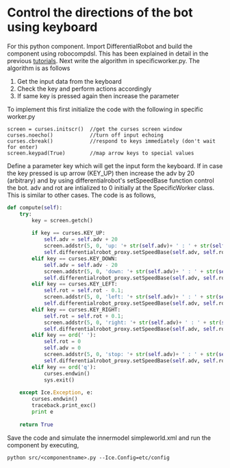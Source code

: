 # Control the directions of the bot using keyboard

For this python component. Import DifferentialRobot and build the component using robocompdsl. This has been explained in detail in the previous [tutorials](https://github.com/robocomp/robocomp/blob/stable/doc/robocompdsl.md). Next write the algorithm in specificworker.py. The algorithm is as follows

1. Get the input data from the keyboard
2. Check the key and perform actions accordingly
3. If same key is pressed again then increase the parameter

To implement this first initialize the code with the following in specific worker.py

	screen = curses.initscr()  //get the curses screen window
 	curses.noecho()            //turn off input echoing
 	curses.cbreak()            //respond to keys immediately (don't wait for enter)
	screen.keypad(True)        //map arrow keys to special values  

Define a parameter key which will get the input form the keyboard. If in case the key pressed is up arrow (KEY_UP) then increase the adv by 20 (arbitrary) and by using differentialrobot's setSpeedBase function control the bot. adv and rot are intialized to 0 initially at the  SpecificWorker class. This is similar to other cases. The code is as follows,
```python
def compute(self):
    try:
        key = screen.getch()
        
        if key == curses.KEY_UP:
            self.adv = self.adv + 20
            screen.addstr(5, 0, 'up: '+ str(self.adv)+ ' : ' + str(self.rot))
            self.differentialrobot_proxy.setSpeedBase(self.adv, self.rot)
        elif key == curses.KEY_DOWN:
            self.adv = self.adv - 20
            screen.addstr(5, 0, 'down: '+ str(self.adv)+ ' : ' + str(self.rot))
            self.differentialrobot_proxy.setSpeedBase(self.adv, self.rot)
        elif key == curses.KEY_LEFT:
            self.rot = self.rot - 0.1;
            screen.addstr(5, 0, 'left: '+ str(self.adv)+ ' : ' + str(self.rot))
            self.differentialrobot_proxy.setSpeedBase(self.adv, self.rot)
        elif key == curses.KEY_RIGHT:
            self.rot = self.rot + 0.1;
            screen.addstr(5, 0, 'right: '+ str(self.adv)+ ' : ' + str(self.rot))
            self.differentialrobot_proxy.setSpeedBase(self.adv, self.rot)
        elif key == ord(' '):
            self.rot = 0
            self.adv = 0
            screen.addstr(5, 0, 'stop: '+ str(self.adv)+ ' : ' + str(self.rot))
            self.differentialrobot_proxy.setSpeedBase(self.adv, self.rot)
        elif key == ord('q'):
            curses.endwin()
            sys.exit() 
    
    except Ice.Exception, e:
        curses.endwin()
        traceback.print_exc()
        print e
        
    return True
```
Save the code and simulate the innermodel simpleworld.xml and run the component by executing,

	python src/<componentname>.py --Ice.Config=etc/config


